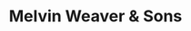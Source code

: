 ---
title: "Melvin Weaver & Sons"
url: /lancaster/melvin-weaver-und-sons/
shop: Landwirtschaftlich
---